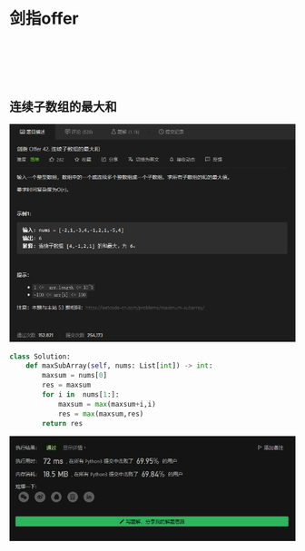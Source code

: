 # 剑指offer

## 

![]()

```python

```

![]()

## 连续子数组的最大和

![](./images/042.png)

```python
class Solution:
    def maxSubArray(self, nums: List[int]) -> int:
        maxsum = nums[0]
        res = maxsum
        for i in  nums[1:]:
            maxsum = max(maxsum+i,i)
            res = max(maxsum,res)
        return res
```

![](./images/042_.png)

## 

![]()

```python

```

![]()

## 

![]()

```python

```

![]()

## 

![]()

```python

```

![]()
